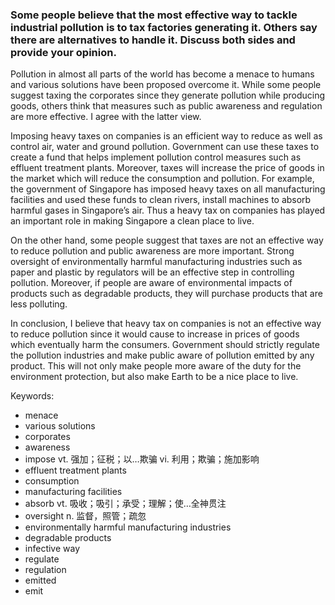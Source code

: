 ### Some people believe that the most effective way to tackle industrial pollution is to tax factories generating it. Others say there are alternatives to handle it. Discuss both sides and provide your opinion.

Pollution in almost all parts of the world has become a menace to humans and various solutions have been proposed overcome it.
While some people suggest taxing the corporates since they generate pollution while producing goods, others think that measures such as public awareness and regulation are more effective. I agree with the latter view.

Imposing heavy taxes on companies is an efficient way to reduce as well as control air, water and ground pollution. Government can use these taxes to create a fund that helps implement pollution control measures such as effluent treatment plants. Moreover, taxes will increase the price of goods in the market which will reduce the consumption and pollution. For example, the government of Singapore has imposed heavy taxes on all manufacturing facilities and used these funds to clean rivers, install machines to absorb harmful gases in Singapore’s air. Thus a heavy tax on companies has played an important role in making Singapore a clean place to live.

On the other hand, some people suggest that taxes are not an effective way to reduce pollution and public awareness are more important. Strong oversight of environmentally harmful manufacturing industries such as paper and plastic by regulators will be an effective step in controlling pollution. Moreover, if people are aware of environmental impacts of products such as degradable products, they will purchase products that are less polluting.

In conclusion, I believe that heavy tax on companies is not an effective way to reduce pollution since it would cause to increase in prices of goods which eventually harm the consumers. Government should strictly regulate the pollution industries and make public aware of pollution emitted by any product. This will not only make people more aware of the duty for the environment protection, but also make Earth to be a nice place to live.

Keywords:
- menace
- various solutions
- corporates
- awareness
- impose vt. 强加；征税；以…欺骗 vi. 利用；欺骗；施加影响
- effluent treatment plants
- consumption
- manufacturing facilities
- absorb vt. 吸收；吸引；承受；理解；使…全神贯注
- oversight n. 监督，照管；疏忽
- environmentally harmful manufacturing industries
- degradable products
- infective way
- regulate
- regulation
- emitted
- emit
